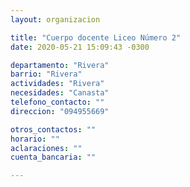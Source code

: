 ```yaml
---
layout: organizacion

title: "Cuerpo docente Liceo Número 2"
date: 2020-05-21 15:09:43 -0300

departamento: "Rivera"
barrio: "Rivera"
actividades: "Rivera"
necesidades: "Canasta"
telefono_contacto: ""
direccion: "094955669"

otros_contactos: ""
horario: ""
aclaraciones: ""
cuenta_bancaria: ""

---
```

